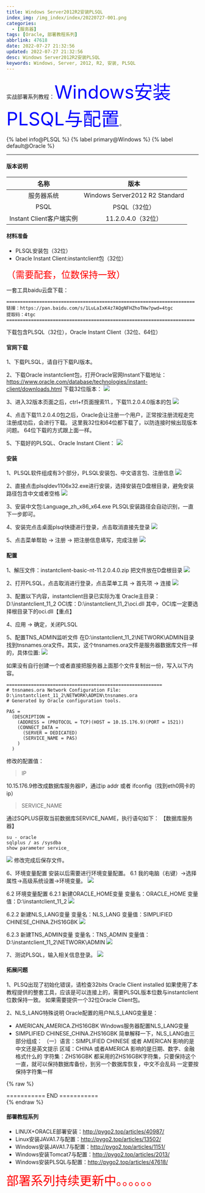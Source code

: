 ```yaml
---
title: Windows Server2012R2安装PLSQL
index_img: /img_index/index/20220727-001.png
categories:
  - [服务器]
tags: [Oracle, 部署教程系列]
abbrlink: 47618
date: 2022-07-27 21:32:56
updated: 2022-07-27 21:32:56
desc: Windows Server2012R2安装PLSQL
keywords: Windows, Server, 2012, R2, 安装, PLSQL
---
```




实战部署系列教程：<font color="blue" size="7">Windows安装PLSQL与配置</font>。

{% label info@PLSQL %} {% label primary@Windows %} {% label default@Oracle %}

<!--more-->
<hr />

#### 版本说明

|           名称           |              版本              |
|:------------------------:|:------------------------------:|
|        服务器系统        | Windows Server2012 R2 Standard |
|           PSQL           |          PSQL（32位）          |
| Instant Client客户端实例 |       11.2.0.4.0（32位）       |






#### 材料准备

- PLSQL安装包（32位）
- Oracle Instant Client:instantclient包（32位）

<font size=5.5 color='red'>（需要配套，位数保持一致）</font>

一套工具baidu云盘下载：
```
=====================================================================
链接：https://pan.baidu.com/s/1LuLaIxK4z7AQgNFHZhoTHw?pwd=4tgc
提取码：4tgc
=====================================================================
```
下载包含PLSQL（32位），Oracle Instant Client（32位、64位）


#### 官网下载

1、下载PLSQL，请自行下载PJ版本。

2、下载Oracle instantclient包，打开Oracle官网Instant下载地址：
https://www.oracle.com/database/technologies/instant-client/downloads.html
下载32位版本：
![](721662566764_.pic.jpg)

3、进入32版本页面之后，ctrl+f页面搜索11.，下载11.2.0.4.0版本的包
![](731662566784_.pic.jpg)

4、点击下载11.2.0.4.0包之后，Oracle会让注册一个用户，正常按注册流程走完注册成功后，会进行下载。
这里我32位和64位都下载了，以防连接时候出现版本问题。
64位下载的方式跟上面一样。

5、下载好的PLSQL、Oracle Instant Client：
![](741662566803_.pic.jpg)

#### 安装

1、PLSQL软件组成有3个部分，PLSQL安装包、中文语言包、注册信息
![](751662566846_.pic.jpg)

2、直接点击plsqldev1106x32.exe进行安装，选择安装在D盘根目录，避免安装路径包含中文或者空格
![](761662566867_.pic.jpg)

3、安装中文包:Language_zh_x86_x64.exe
PLSQL安装路径会自动识别，一直下一步即可。

4、安装完点击桌面plsql快捷进行登录，点击取消直接先登录
![](771662566885_.pic.jpg)

5、点击菜单帮助 -> 注册 -> 把注册信息填写，完成注册
![](781662566910_.pic.jpg)


#### 配置

1、解压文件：instantclient-basic-nt-11.2.0.4.0.zip
把文件放在D盘根目录
![](801662566966_.pic.jpg)

2、打开PLSQL，点击取消进行登录，点击菜单工具 -> 首先项 -> 连接
![](811662566980_.pic.jpg)

3、配置以下内容，instantclient目录已实际为准
Oracle主目录：D:\instantclient_11_2
OCI库：D:\instantclient_11_2\oci.dll
其中，OCI库一定要选择根目录下的oci.dll【重点】

4、应用 -> 确定，关闭PLSQL

5、配置TNS_ADMIN监听文件
在D:\instantclient_11_2\NETWORK\ADMIN目录找到tnsnames.ora文件。其实，这个tnsnames.ora文件是服务器数据库文件一样的，具体位置:
![](821662567000_.pic.jpg)

如果没有自行创建一个或者直接把服务器上面那个文件复制出一份，写入以下内容。
```
=========================================================
# tnsnames.ora Network Configuration File: D:\instantclient_11_2\NETWORK\ADMIN\tnsnames.ora
# Generated by Oracle configuration tools.

PAS =
  (DESCRIPTION =
    (ADDRESS = (PROTOCOL = TCP)(HOST = 10.15.176.9)(PORT = 1521))
    (CONNECT_DATA =
      (SERVER = DEDICATED)
      (SERVICE_NAME = PAS)
    )
  )
```
修改的配置值：
> IP

10.15.176.9修改成数据库服务器IP，通过ip addr 或者 ifconfig（找到eth0网卡的ip）

> SERVICE_NAME

通过SQPLUS获取当前数据库SERVICE_NAME，执行语句如下：
【数据库服务器】
```
su - oracle
sqlplus / as /sysdba
show parameter service_
```
![](831662567037_.pic.jpg)
修改完成后保存文件。

6、环境变量配置
安装以后需要进行环境变量配置。
6.1 我的电脑（右键）->选择属性->高级系统设置->环境变量。
![](841662567109_.pic.jpg)

6.2 环境变量配置
6.2.1 新建ORACLE_HOME变量
变量名：ORACLE_HOME
变量值：D:\instantclient_11_2
![](851662567125_.pic.jpg)

6.2.2 新建NLS_LANG变量
变量名：NLS_LANG
变量值：SIMPLIFIED CHINESE_CHINA.ZHS16GBK
![](861662567141_.pic.jpg)

6.2.3 新建TNS_ADMIN变量
变量名：TNS_ADMIN
变量值：D:\instantclient_11_2\NETWORK\ADMIN
![](871662567157_.pic.jpg)

7、测试PLSQL，输入相关信息登录。
![](881662567170_.pic.jpg)


#### 拓展问题

1、PLSQ出现了初始化错误，请检查32bits Oracle Client installed
如果使用了本教程提供的整套工具，应该是可以连接上的，需要PLSQL版本位数与instantclient位数保持一致。
如果需要提供一个32位Oracle Client包。

2、NLS_LANG特殊说明
Oracle配置的用户NLS_LANG变量是：
- AMERICAN_AMERICA.ZHS16GBK
Windows服务器配置NLS_LANG变量
- SIMPLIFIED CHINESE_CHINA.ZHS16GBK
简单解释一下，NLS_LANG由三部分组成：
（一）语言：SIMPLIFIED CHINESE 或者 AMERICAN
影响的是中文还是英文提示
区域：CHINA 或者AMERICA
影响的是日期、数字、金融格式什么的
字符集：ZHS16GBK
都采用的ZHS16GBK字符集，只要保持这个一直，就可以保持数据库备份，到另一个数据库恢复，中文不会乱码
一定要按保持字符集一样




{% raw %}
<div class="post_cus_note"> =========== END =========== </div>
{% endraw %}

#### 部署教程系列

- LINUX+ORACLE部署安装：http://pygo2.top/articles/40987/
- Linux安装JAVA1.7与配置：http://pygo2.top/articles/13502/
- Windows安装JAVA1.7与配置：http://pygo2.top/articles/1151/
- Windows安装Tomcat7与配置：http://pygo2.top/articles/2013/
- Windows安装PLSQL与配置：http://pygo2.top/articles/47618/

<font size=6.5 color='red'>部署系列持续更新中。。。。。。</font>
